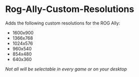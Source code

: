 # Rog-Ally-Custom-Resolutions

Adds the following custom resolutions for the ROG Ally:
- 1600x900
- 1366x768
- 1024x576
- 960x540
- 854x480
- 640x360

_Not all will be selectable in every game or on your desktop_
